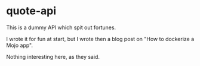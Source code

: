 # quote-api

This is a dummy API which spit out fortunes.

I wrote it for fun at start, but I wrote then a blog post on "How to dockerize a Mojo app".

Nothing interesting here, as they said.
